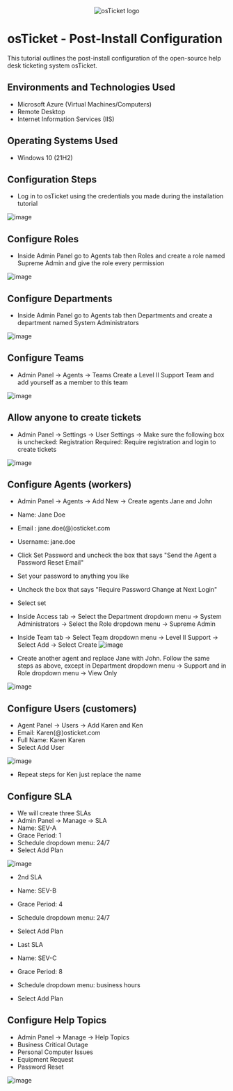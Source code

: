 <p align="center">
<img src="https://i.imgur.com/Clzj7Xs.png" alt="osTicket logo"/>
</p>

<h1>osTicket - Post-Install Configuration</h1>
This tutorial outlines the post-install configuration of the open-source help desk ticketing system osTicket.<br />

<h2>Environments and Technologies Used</h2>

- Microsoft Azure (Virtual Machines/Computers)
- Remote Desktop
- Internet Information Services (IIS)

<h2>Operating Systems Used </h2>

- Windows 10</b> (21H2)

<h2>Configuration Steps</h2>

- Log in to osTicket using the credentials you made during the installation tutorial


![image](https://github.com/ArmandiJ/post-install-config/assets/153237878/8a3b4288-c1d7-450f-823d-6425ee6ecb69)


<h2> Configure Roles </h2>

- Inside Admin Panel go to Agents tab then Roles and create a role named Supreme Admin and give the role every permission


![image](https://github.com/ArmandiJ/post-install-config/assets/153237878/4573fc58-9700-471a-a5c3-59388c74bdfc)


<h2> Configure Departments </h2>

- Inside Admin Panel go to Agents tab then Departments and create a department named System Administrators


![image](https://github.com/ArmandiJ/post-install-config/assets/153237878/8c748c6e-cf3b-418b-b145-3c3167e0edc7)


<h2> Configure Teams </h2>

- Admin Panel -> Agents -> Teams
Create a Level II Support Team and add yourself as a member to this team


![image](https://github.com/ArmandiJ/post-install-config/assets/153237878/32a622df-1e12-4c5f-b431-8a234575213e)


<h2> Allow anyone to create tickets </h2>

- Admin Panel -> Settings -> User Settings -> Make sure the following box is unchecked:  Registration Required: Require registration and login to create tickets 


![image](https://github.com/ArmandiJ/post-install-config/assets/153237878/e0299cf1-4118-4ac9-83ee-166b7ba9131d)


<h2> Configure Agents (workers) </h2>

- Admin Panel -> Agents -> Add New -> Create agents Jane and John
- Name: Jane Doe
- Email : jane.doe(@)osticket.com
- Username: jane.doe
- Click Set Password and uncheck the box that says "Send the Agent a Password Reset Email"
- Set your password to anything you like
- Uncheck the box that says "Require Password Change at Next Login"
- Select set
- Inside Access tab -> Select the Department dropdown menu -> System Administrators -> Select the Role dropdown menu -> Supreme Admin
- Inside Team tab -> Select Team dropdown menu -> Level II Support -> Select Add -> Select Create
![image](https://github.com/ArmandiJ/post-install-config/assets/153237878/7f442695-984c-496b-b56e-fb9e0cd8d864)


- Create another agent and replace Jane with John. Follow the same steps as above, except in Department dropdown menu -> Support and in Role dropdown menu -> View Only


![image](https://github.com/ArmandiJ/post-install-config/assets/153237878/b04d3ace-ce4c-4837-8ccd-da18abd4d165)


<h2>Configure Users (customers) </h2>

- Agent Panel -> Users -> Add Karen and Ken
- Email: Karen(@)osticket.com
- Full Name: Karen Karen
- Select Add User


![image](https://github.com/ArmandiJ/post-install-config/assets/153237878/dca66bb8-97f8-4b8e-873d-539c1fd1d221)


- Repeat steps for Ken just replace the name

<h2> Configure SLA </h2>

- We will create three SLAs
- Admin Panel -> Manage -> SLA
- Name: SEV-A
- Grace Period: 1
- Schedule dropdown menu: 24/7
- Select Add Plan


![image](https://github.com/ArmandiJ/post-install-config/assets/153237878/c375f5ad-f80e-4444-94a8-6bbba172a37b)


- 2nd SLA
- Name: SEV-B
- Grace Period: 4
- Schedule dropdown menu: 24/7
- Select Add Plan

- Last SLA
- Name: SEV-C
- Grace Period: 8
- Schedule dropdown menu: business hours
- Select Add Plan

<h2> Configure Help Topics </h2>

- Admin Panel -> Manage -> Help Topics
- Business Critical Outage
- Personal Computer Issues
- Equipment Request
- Password Reset

![image](https://github.com/ArmandiJ/post-install-config/assets/153237878/2e20a8a8-1ef6-40fc-b1ea-f6e77b75ae3e)
